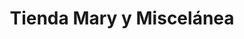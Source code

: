 ---
title: "Tienda Mary y Miscelánea"
url: /villa-canales/tienda-mary-y-miscelanea/
shop: quiosco
---